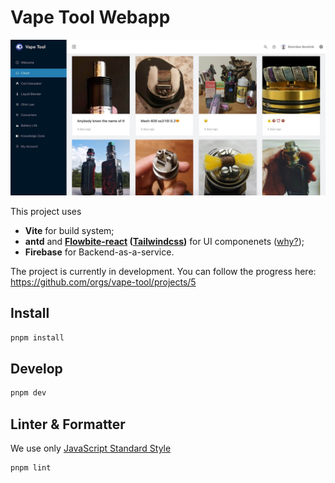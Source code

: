 # Vape Tool Webapp

![Demo](docs/cloud.jpg) 

This project uses  
- **Vite** for build system;
- **antd** and **[Flowbite-react](https://flowbite-react.com) ([Tailwindcss](https://tailwindcss.com))** for UI componenets ([why?](https://github.com/vape-tool/VapeTool-Webapp/issues/135));
- **Firebase** for Backend-as-a-service.

The project is currently in development. You can follow the progress here: https://github.com/orgs/vape-tool/projects/5

## Install

```bash
pnpm install
```

## Develop

```bash
pnpm dev
```

## Linter & Formatter
We use only [JavaScript Standard Style](https://standardjs.com)

```bash
pnpm lint
